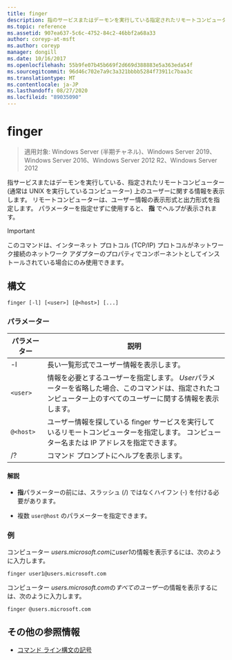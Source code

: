 ```yaml
---
title: finger
description: 指のサービスまたはデーモンを実行している指定されたリモートコンピューター上のユーザーに関する情報を表示する、finger コマンドの参照記事です。
ms.topic: reference
ms.assetid: 907ea637-5c6c-4752-84c2-46bbf2a68a33
author: coreyp-at-msft
ms.author: coreyp
manager: dongill
ms.date: 10/16/2017
ms.openlocfilehash: 55b9fe07b45b669f2d669d388883e5a363eda54f
ms.sourcegitcommit: 96d46c702e7a9c3a321bbbb5284f73911c7baa3c
ms.translationtype: MT
ms.contentlocale: ja-JP
ms.lasthandoff: 08/27/2020
ms.locfileid: "89035090"
---
```

# <a name="finger"></a>finger

> 適用対象: Windows Server (半期チャネル)、Windows Server 2019、Windows Server 2016、Windows Server 2012 R2、Windows Server 2012

指サービスまたはデーモンを実行している、指定されたリモートコンピューター (通常は UNIX を実行しているコンピューター) 上のユーザーに関する情報を表示します。 リモートコンピューターは、ユーザー情報の表示形式と出力形式を指定します。 パラメーターを指定せずに使用すると、 **指** でヘルプが表示されます。

> [!IMPORTANT]
> このコマンドは、インターネット プロトコル (TCP/IP) プロトコルがネットワーク接続のネットワーク アダプターのプロパティでコンポーネントとしてインストールされている場合にのみ使用できます。

## <a name="syntax"></a>構文

```
finger [-l] [<user>] [@<host>] [...]
```

### <a name="parameters"></a>パラメーター

| パラメーター | 説明 |
| --------- | ----------- |
| -l | 長い一覧形式でユーザー情報を表示します。 |
| `<user>` | 情報を必要とするユーザーを指定します。 *User*パラメーターを省略した場合、このコマンドは、指定されたコンピューター上のすべてのユーザーに関する情報を表示します。 |
| `@<host>` | ユーザー情報を探している finger サービスを実行しているリモートコンピューターを指定します。 コンピューター名または IP アドレスを指定できます。 |
| /? | コマンド プロンプトにヘルプを表示します。 |

#### <a name="remarks"></a>解説

- **指**パラメーターの前には、スラッシュ (/) ではなくハイフン (-) を付ける必要があります。

- 複数 `user@host` のパラメーターを指定できます。

### <a name="examples"></a>例

コンピューター *users.microsoft.com*に*user1*の情報を表示するには、次のように入力します。

```
finger user1@users.microsoft.com
```

コンピューター *users.microsoft.com*の*すべてのユーザー*の情報を表示するには、次のように入力します。

```
finger @users.microsoft.com
```

## <a name="additional-references"></a>その他の参照情報

- [コマンド ライン構文の記号](command-line-syntax-key.md)

